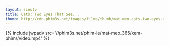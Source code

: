 ```yaml
---
layout: sieutv
title: Cats: Two Eyes That See...
thumb: http://cdn.phim3s.net/images/films/thumb/mat-meo-cats-two-eyes-that-see-death-2011.jpg
---
```

{% include jwpadv src='//phim3s.net/phim-le/mat-meo_365/xem-phim//video.mp4' %}